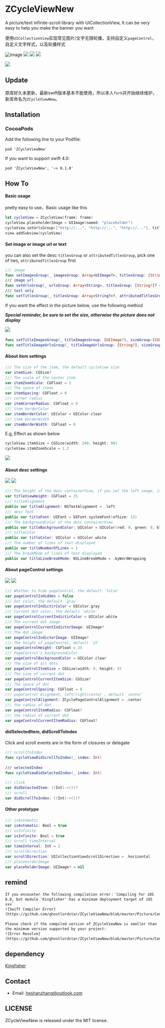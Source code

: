 # ZCycleViewNew

A picture/text infinite-scroll library with UICollectionView, It can be very easy to help you make the banner you want

使用`UICollectionView`实现常见图片/文字无限轮播，支持自定义`pageControl`，自定义文字样式，以及轮播样式

![image](https://travis-ci.org/ghostlordstar/ZCycleView.svg?branch=master)   ![](https://img.shields.io/badge/support-swift%204%2B-green.svg)  ![](https://img.shields.io/badge/support-iOS%208%2B-blue.svg)  ![](https://img.shields.io/cocoapods/v/ZCycleViewNew.svg?style=flat)

<img src="https://github.com/ghostlordstar/ZCycleViewNew/raw/master/Picture/picture.gif">

## Update
原库好久未更新，最新swift版本基本不能使用，所以本人`fork`并开始继续维护，新库命名为`ZCycleViewNew`。

## Installation

### CocoaPods
Add the following line to your Podfile:

```pod 'ZCycleViewNew'```


If you want to support swift 4.0:

```pod 'ZCycleViewNew', '~> 0.1.0' ```

## How To

#### Basic usage

pretty easy to use，Basic usage like this
```swift
let cycleView = ZCycleView(frame: frame)
cycleView.placeholderImage = UIImage(named: "placeholder")
cycleView.setUrlsGroup(["http://...", "http://...", "http://..."], titlesGroup: ["...", "..."])
view.addSubview(cycleView)
```

#### Set  image or image url or text

you can also set the desc `titlesGroup` or `attributedTitlesGroup`, pick one of two, `attributedTitlesGroup` first
```swift
/// image
func setImagesGroup(_ imagesGroup: Array<UIImage?>, titlesGroup: [String?]? = nil, attributedTitlesGroup: [NSAttributedString?]? = nil)
/// image url
func setUrlsGroup(_ urlsGroup: Array<String>, titlesGroup: [String?]? = nil, attributedTitlesGroup: [NSAttributedString?]? = nil)
/// text only
func setTitlesGroup(_ titlesGroup: Array<String?>?, attributedTitlesGroup: [NSAttributedString?]? = nil)
````
If you want the effect in the picture below, use the following method

***Special reminder, be sure to set the size, otherwise the picture does not display***

<img src="https://github.com/ghostlordstar/ZCycleViewNew/raw/master/Picture/pic1.png">

```swift
func setTitleImagesGroup(_ titleImagesGroup: [UIImage?], sizeGroup:[CGSize?])
func setTitleImageUrlsGroup(_ titleImageUrlsGroup: [String?], sizeGroup:[CGSize?])
```
#### About item settings
```swift
/// The size of the item, the default cycleView size
var itemSize: CGSize?
/// The scale of the center item
var itemZoomScale: CGFloat = 1
/// The space of items
var itemSpacing: CGFloat = 0
/// corner radius
var itemCornerRadius: CGFloat = 0
/// item borderColor
var itemBorderColor: UIColor = UIColor.clear
/// item borderWidth
var itemBorderWidth: CGFloat = 0
```
E.g, Effect as shown below
```swift
cycleView.itemSize = CGSize(width: 240, height: 90)
cycleView.itemZoomScale = 1.2
```
<img src="https://github.com/ghostlordstar/ZCycleViewNew/raw/master/Picture/pic2.png">

#### About desc settings

<img src="https://github.com/ghostlordstar/ZCycleViewNew/raw/master/Picture/pic5.png">

<img src="https://github.com/ghostlordstar/ZCycleViewNew/raw/master/Picture/pic6.png">

```swift
/// The height of the desc containerView, if you set the left image, is also included
var titleViewHeight: CGFloat = 25
/// titleAlignment
public var titleAlignment: NSTextAlignment = .left
/// desc font
public var titleFont: UIFont = UIFont.systemFont(ofSize: 13)
/// The backgroundColor of the desc containerView
public var titleBackgroundColor: UIColor = UIColor(red: 0, green: 0, blue: 0, alpha: 0.5)
/// titleColor
public var titleColor: UIColor = UIColor.white
/// The number of lines of text displayed
public var titleNumberOfLines = 1
/// The breakMode of lines of text displayed
public var titleLineBreakMode: NSLineBreakMode = .byWordWrapping
```
#### About pageControl settings

<img src="https://github.com/ghostlordstar/ZCycleViewNew/raw/master/Picture/pic3.png">

<img src="https://github.com/ghostlordstar/ZCycleViewNew/raw/master/Picture/pic4.png">

```swift
/// Whether to hide pageControl, the default `false`
var pageControlIsHidden = false
/// Dot color, the default `gray`
var pageControlIndictirColor = UIColor.gray
/// Current dot color, the default `white`
var pageControlCurrentIndictirColor = UIColor.white
/// The current dot image
var pageControlCurrentIndictorImage: UIImage?
/// The dot image
var pageControlIndictorImage: UIImage?
/// The height of pageControl, default `25`
var pageControlHeight: CGFloat = 25
/// PageControl's backgroundColor
var pageControlBackgroundColor = UIColor.clear
/// The size of all dots
var pageControlItemSize = CGSize(width: 8, height: 8)
/// The size of current dot
var pageControlCurrentItemSize: CGSize?
/// The space of dot
var pageControlSpacing: CGFloat = 8
/// pageControl Alignment, left/right/center , default `center`
var pageControlAlignment: ZCyclePageControlAlignment = .center
/// the radius of dot
var pageControlItemRadius: CGFloat?
/// the radius of current dot
var pageControlCurrentItemRadius: CGFloat?
```

#### didSelectedItem, didScrollToIndex
Click and scroll events are in the form of closures or delegate

```swift
/// scrollToIndex
func cycleViewDidScrollToIndex(_ index: Int)

/// selectedIndex
func cycleViewDidSelectedIndex(_ index: Int)
```

```swift
/// click
var didSelectedItem: ((Int)->())?
/// scroll
var didScrollToIndex: ((Int)->())?
```

#### Other prototype
```swift
/// isAutomatic
var isAutomatic: Bool = true
/// isInfinite
var isInfinite: Bool = true
/// scroll timeInterval
var timeInterval: Int = 2
/// scrollDirection
var scrollDirection: UICollectionViewScrollDirection = .horizontal
/// placeholderImage
var placeholderImage: UIImage? = nil
```

## remind
    If you encounter the following compilation error：`Compiling for iOS 8.0, but module 'Kingfisher' has a minimum deployment target of iOS xxx`
    ![Swift Compiler Error](https://github.com/ghostlordstar/ZCycleViewNew/blob/master/Picture/CompilerError.jpg)

    Please check if the compiled version of ZCycleViewNew is smaller than the minimum version supported by your project:
    ![Error Resolve](https://github.com/ghostlordstar/ZCycleViewNew/blob/master/Picture/CompilerErrorResolve.png)

## dependency

[Kingfisher](https://github.com/onevcat/Kingfisher)

## Contact

* Email: heshanzhang@outlook.com

## LICENSE

ZCycleViewNew is released under the MIT license. 
